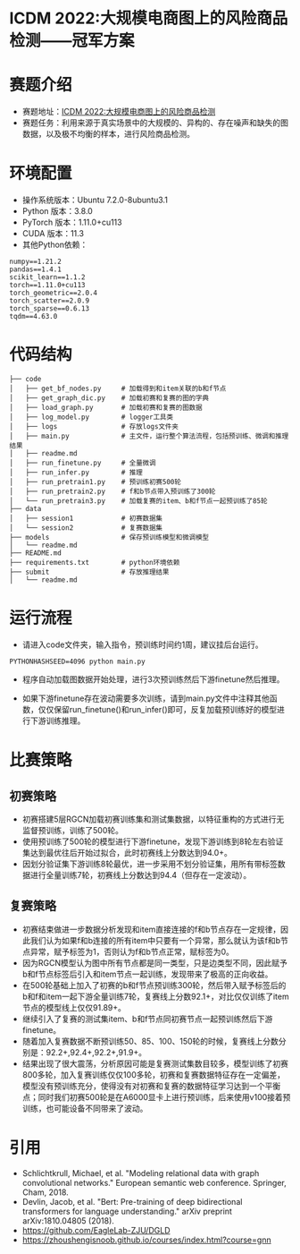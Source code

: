# ICDM 2022:大规模电商图上的风险商品检测——冠军方案
# 赛题介绍
- 赛题地址：[ICDM 2022:大规模电商图上的风险商品检测](https://tianchi.aliyun.com/competition/entrance/531976/introduction)
- 赛题任务：利用来源于真实场景中的大规模的、异构的、存在噪声和缺失的图数据，以及极不均衡的样本，进行风险商品检测。


# 环境配置
- 操作系统版本：Ubuntu 7.2.0-8ubuntu3.1
- Python 版本：3.8.0
- PyTorch 版本：1.11.0+cu113
- CUDA 版本：11.3
- 其他Python依赖：
```text
numpy==1.21.2
pandas==1.4.1
scikit_learn==1.1.2
torch==1.11.0+cu113
torch_geometric==2.0.4
torch_scatter==2.0.9
torch_sparse==0.6.13
tqdm==4.63.0
```
# 代码结构
```text
├── code
│   ├── get_bf_nodes.py     # 加载得到和item关联的b和f节点
│   ├── get_graph_dic.py    # 加载初赛和复赛的图的字典
│   ├── load_graph.py       # 加载初赛和复赛的图数据
│   ├── log_model.py        # logger工具类
│   ├── logs                # 存放logs文件夹
│   ├── main.py             # 主文件，运行整个算法流程，包括预训练、微调和推理结果
│   ├── readme.md           
│   ├── run_finetune.py     # 全量微调
│   ├── run_infer.py        # 推理
│   ├── run_pretrain1.py    # 预训练初赛500轮
│   ├── run_pretrain2.py    # f和b节点带入预训练了300轮
│   └── run_pretrain3.py    # 加载复赛的item、b和f节点一起预训练了85轮
├── data    
│   ├── session1            # 初赛数据集
│   └── session2            # 复赛数据集
├── models                  # 保存预训练模型和微调模型
│   └── readme.md   
├── README.md
├── requirements.txt        # python环境依赖
├── submit                  # 存放推理结果
│   └── readme.md

```

# 运行流程
- 请进入code文件夹，输入指令，预训练时间约1周，建议挂后台运行。
```shell
PYTHONHASHSEED=4096 python main.py
```
- 程序自动加载图数据开始处理，进行3次预训练然后下游finetune然后推理。

- 如果下游finetune存在波动需要多次训练，请到main.py文件中注释其他函数，仅仅保留run_finetune()和run_infer()即可，反复加载预训练好的模型进行下游训练推理。


# 比赛策略

## 初赛策略
- 初赛搭建5层RGCN加载初赛训练集和测试集数据，以特征重构的方式进行无监督预训练，训练了500轮。
- 使用预训练了500轮的模型进行下游finetune，发现下游训练到8轮左右验证集达到最优往后开始过拟合，此时初赛线上分数达到94.0+。
- 因划分验证集下游训练8轮最优，进一步采用不划分验证集，用所有带标签数据进行全量训练7轮，初赛线上分数达到94.4（但存在一定波动）。

## 复赛策略
- 初赛结束做进一步数据分析发现和item直接连接的f和b节点存在一定规律，因此我们认为如果f和b连接的所有item中只要有一个异常，那么就认为该f和b节点异常，赋予标签为1，否则认为f和b节点正常，赋标签为0。
- 因为RGCN模型认为图中所有节点都是同一类型，只是边类型不同，因此赋予b和f节点标签后引入和item节点一起训练，发现带来了极高的正向收益。
- 在500轮基础上加入了初赛的b和f节点预训练300轮，然后带入赋予标签后的b和f和item一起下游全量训练7轮，复赛线上分数92.1+，对比仅仅训练了item节点的模型线上仅仅91.89+。
- 继续引入了复赛的测试集item、b和f节点同初赛节点一起预训练然后下游finetune。
- 随着加入复赛数据不断预训练50、85、100、150轮的时候，复赛线上分数分别是：92.2+,92.4+,92.2+,91.9+。
- 结果出现了很大震荡，分析原因可能是复赛测试集数目较多，模型训练了初赛800多轮，加入复赛训练仅仅100多轮，初赛和复赛数据特征存在一定偏差，模型没有预训练充分，使得没有对初赛和复赛的数据特征学习达到一个平衡点；同时我们初赛500轮是在A6000显卡上进行预训练，后来使用v100接着预训练，也可能设备不同带来了波动。


# 引用
- Schlichtkrull, Michael, et al. "Modeling relational data with graph convolutional networks." European semantic web conference. Springer, Cham, 2018.
- Devlin, Jacob, et al. "Bert: Pre-training of deep bidirectional transformers for language understanding." arXiv preprint arXiv:1810.04805 (2018).
- https://github.com/EagleLab-ZJU/DGLD
- https://zhoushengisnoob.github.io/courses/index.html?course=gnn


